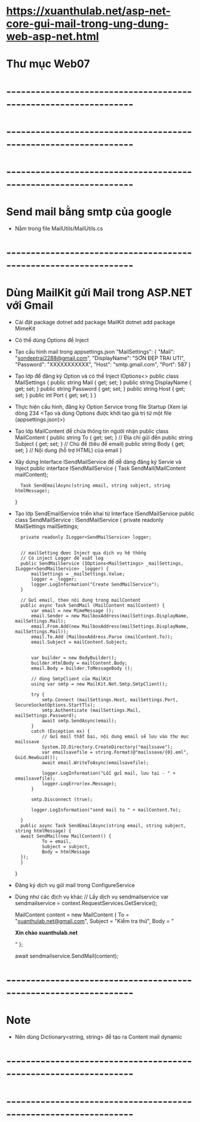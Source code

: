#  https://xuanthulab.net/asp-net-core-gui-mail-trong-ung-dung-web-asp-net.html
# Thư mục Web07
# ----------------------------------------------------------------
# ----------------------------------------------------------------
# ----------------------------------------------------------------

# Send mail bằng smtp của google
- Nằm trong file MailUtils/MailUtils.cs

# ----------------------------------------------------------------
# Dùng MailKit gửi Mail trong ASP.NET với Gmail
- Cài đặt package
    dotnet add package MailKit
    dotnet add package MimeKit

- Có thể dùng Options để Inject
- Tạo cấu hình mail trong appsettings.json
    "MailSettings": {
        "Mail": "sondeptrai2288@gmail.com",
        "DisplayName": "SƠN ĐẸP TRAI UTI",
        "Password": "XXXXXXXXXXX",
        "Host": "smtp.gmail.com",
        "Port": 587
    }

- Tạo lớp để đăng ký Option và có thể Inject IOptions<>
    public class MailSettings
    {
        public string Mail { get; set; }
        public string DisplayName { get; set; }
        public string Password { get; set; }
        public string Host { get; set; }
        public int Port { get; set; }
    }

- Thực hiện cấu hình, đăng ký Option Service trong file Startup (Xem lại dòng 234 <Tạo và dùng Options được khởi tạo giá trị từ một file (appsettings.json)>)

- Tạo lớp MailContent để chứa thông tin người nhận
    public class MailContent
    {
        public string To { get; set; }              // Địa chỉ gửi đến
        public string Subject { get; set; }         // Chủ đề (tiêu đề email)
        public string Body { get; set; }            // Nội dung (hỗ trợ HTML) của email
    }

- Xây dưng Interface ISendMailService để dễ dàng đăng ký Servie và Inject
    public interface ISendMailService {
        Task SendMail(MailContent mailContent);
        
        Task SendEmailAsync(string email, string subject, string htmlMessage);
    }

- Tạo lớp SendEmailService triển khai từ Interface ISendMailService
    public class SendMailService : ISendMailService {
        private readonly MailSettings mailSettings;

        private readonly ILogger<SendMailService> logger;


        // mailSetting được Inject qua dịch vụ hệ thống
        // Có inject Logger để xuất log
        public SendMailService (IOptions<MailSettings> _mailSettings, ILogger<SendMailService> _logger) {
            mailSettings = _mailSettings.Value;
            logger = _logger;
            logger.LogInformation("Create SendMailService");
        }

        // Gửi email, theo nội dung trong mailContent
        public async Task SendMail (MailContent mailContent) {
            var email = new MimeMessage ();
            email.Sender = new MailboxAddress(mailSettings.DisplayName, mailSettings.Mail);
            email.From.Add(new MailboxAddress(mailSettings.DisplayName, mailSettings.Mail));
            email.To.Add (MailboxAddress.Parse (mailContent.To));
            email.Subject = mailContent.Subject;


            var builder = new BodyBuilder();
            builder.HtmlBody = mailContent.Body;
            email.Body = builder.ToMessageBody ();

            // dùng SmtpClient của MailKit
            using var smtp = new MailKit.Net.Smtp.SmtpClient();

            try {
                smtp.Connect (mailSettings.Host, mailSettings.Port, SecureSocketOptions.StartTls);
                smtp.Authenticate (mailSettings.Mail, mailSettings.Password);
                await smtp.SendAsync(email);
            }
            catch (Exception ex) {
                // Gửi mail thất bại, nội dung email sẽ lưu vào thư mục mailssave
                System.IO.Directory.CreateDirectory("mailssave");
                var emailsavefile = string.Format(@"mailssave/{0}.eml", Guid.NewGuid());
                await email.WriteToAsync(emailsavefile);

                logger.LogInformation("Lỗi gửi mail, lưu tại - " + emailsavefile);
                logger.LogError(ex.Message);
            }

            smtp.Disconnect (true);

            logger.LogInformation("send mail to " + mailContent.To);

        }
        public async Task SendEmailAsync(string email, string subject, string htmlMessage) {
        await SendMail(new MailContent() {
                To = email,
                Subject = subject,
                Body = htmlMessage
        });
        }
    }

- Đăng ký dịch vụ gửi mail trong ConfigureService

- Dùng như các địch vụ khác
    // Lấy dịch vụ sendmailservice
    var sendmailservice = context.RequestServices.GetService<ISendMailService>();

    MailContent content = new MailContent {
        To = "xuanthulab.net@gmail.com",
        Subject = "Kiểm tra thử",
        Body = "<p><strong>Xin chào xuanthulab.net</strong></p>"
    };

    await sendmailservice.SendMail(content);

# ----------------------------------------------------------------
# Note
- Nên dùng Dictionary<string, string> để tạo ra Content mail dynamic
# ----------------------------------------------------------------
#
# ----------------------------------------------------------------
#